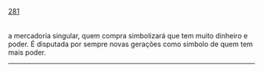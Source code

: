 [281](https://github.com/guilhermeprokisch/guilherme/issues/281) 
###### 

a mercadoria singular, quem compra simbolizará que tem muito dinheiro e poder. É disputada por sempre novas gerações como simbolo de quem tem mais poder.



-------------------------------------------------------------------------------

